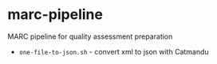 # marc-pipeline
MARC pipeline for quality assessment preparation

* `one-file-to-json.sh` - convert xml to json with Catmandu
